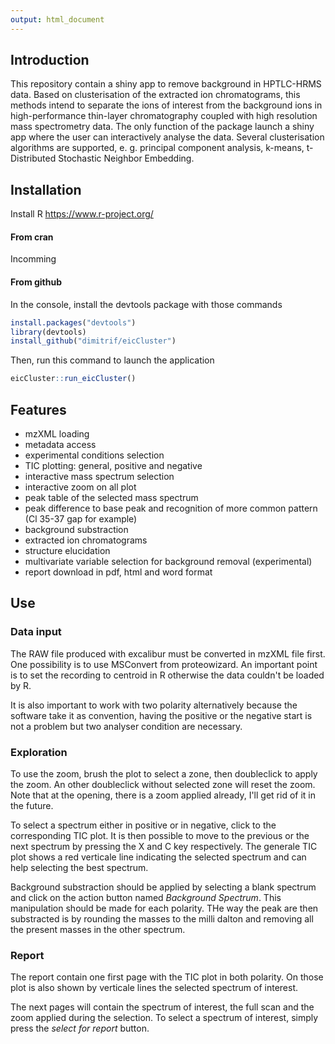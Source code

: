 ```yaml
---
output: html_document
---
```


## Introduction

This repository contain a shiny app to remove background in HPTLC-HRMS data. Based on clusterisation of the extracted ion chromatograms, this methods intend to separate the ions of interest from the background ions in high-performance thin-layer chromatography coupled with high resolution mass spectrometry data.
The only function of the package launch a shiny app where the user can interactively analyse the data.
Several clusterisation algorithms are supported, e. g. principal component analysis, k-means, t-Distributed Stochastic Neighbor Embedding.

## Installation

Install R
https://www.r-project.org/

#### From cran

Incomming

#### From github

In the console, install the devtools package with those commands
```r
install.packages("devtools")
library(devtools)
install_github("dimitrif/eicCluster")
```

Then, run this command to launch the application
```r
eicCluster::run_eicCluster()
```

## Features

* mzXML loading
* metadata access
* experimental conditions selection
* TIC plotting: general, positive and negative
* interactive mass spectrum selection
* interactive zoom on all plot
* peak table of the selected mass spectrum
* peak difference to base peak and recognition of more common pattern (Cl 35-37 gap for example)
* background substraction
* extracted ion chromatograms
* structure elucidation
* multivariate variable selection for background removal (experimental)
* report download in pdf, html and word format

## Use

### Data input

The RAW file produced with excalibur must be converted in mzXML file first. One possibility is to use MSConvert from proteowizard. An important point is to set the recording to centroid in R otherwise the data couldn't be loaded by R.

It is also important to work with two polarity alternatively because the software take it as convention, having the positive or the negative start is not a problem but two analyser condition are necessary.

### Exploration

To use the zoom, brush the plot to select a zone, then doubleclick to apply the zoom. An other doubleclick without selected zone will reset the zoom. Note that at the opening, there is a zoom applied already, I'll get rid of it in the future.

To select a spectrum either in positive or in negative, click to the corresponding TIC plot. It is then possible to move to the previous or the next spectrum by pressing the X and C key respectively. The generale TIC plot shows a red  verticale line indicating the selected spectrum and can help selecting the best spectrum.

Background substraction should be applied by selecting a blank spectrum and click on the action button named _Background Spectrum_. This manipulation should be made for each polarity. THe way the peak are then substracted is by rounding the masses to the milli dalton and removing all the present masses in the other spectrum.

### Report

The report contain one first page with the TIC plot in both polarity. On those plot is also shown by verticale lines the selected spectrum of interest.

The next pages will contain the spectrum of interest, the full scan and the zoom applied during the selection. To select a spectrum of interest, simply press the _select for report_ button.
